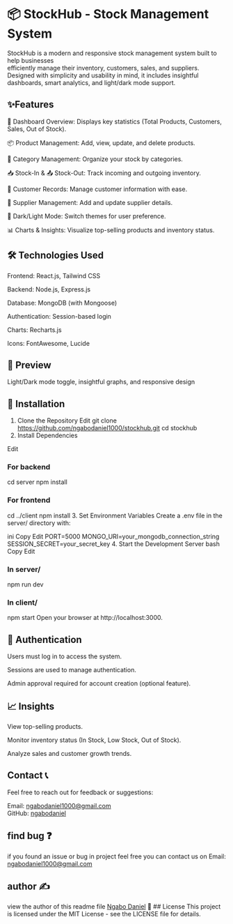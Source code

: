 # 📦 StockHub - Stock Management System <br>
StockHub is a modern and responsive stock management system built to help businesses <br>
efficiently manage their inventory, customers, sales, and suppliers. <br>
Designed with simplicity and usability in mind, it includes insightful dashboards, smart analytics, and light/dark mode support.


## ✨Features
🧾 Dashboard Overview: Displays key statistics (Total Products, Customers, Sales, Out of Stock).

📦 Product Management: Add, view, update, and delete products.

📂 Category Management: Organize your stock by categories.

📥 Stock-In & 📤 Stock-Out: Track incoming and outgoing inventory.

👥 Customer Records: Manage customer information with ease.

🚚 Supplier Management: Add and update supplier details.

🌙 Dark/Light Mode: Switch themes for user preference.

📊 Charts & Insights: Visualize top-selling products and inventory status.

## 🛠️ Technologies Used
Frontend: React.js, Tailwind CSS

Backend: Node.js, Express.js

Database: MongoDB (with Mongoose)

Authentication: Session-based login

Charts: Recharts.js

Icons: FontAwesome, Lucide

## 📸 Preview
Light/Dark mode toggle, insightful graphs, and responsive design


## 🚀 Installation
1. Clone the Repository
Edit
git clone https://github.com/ngabodaniel1000/stockhub.git
cd stockhub
2. Install Dependencies

Edit
### For backend
cd server
npm install

### For frontend
cd ../client
npm install
3. Set Environment Variables
Create a .env file in the server/ directory with:

ini
Copy
Edit
PORT=5000
MONGO_URI=your_mongodb_connection_string
SESSION_SECRET=your_secret_key
4. Start the Development Server
bash
Copy
Edit
### In server/
npm run dev

### In client/
npm start
Open your browser at http://localhost:3000.

## 🔐 Authentication
Users must log in to access the system.

Sessions are used to manage authentication.

Admin approval required for account creation (optional feature).

## 📈 Insights
View top-selling products.

Monitor inventory status (In Stock, Low Stock, Out of Stock).

Analyze sales and customer growth trends.

## Contact 📞
Feel free to reach out for feedback or suggestions:

Email: ngabodaniel1000@gmail.com <br>
GitHub: [ngabodaniel](https://github.com/ngabodaniel1000/)

## find bug ❓
if you found an issue or bug in project feel free you can contact us on Email: ngabodaniel1000@gmail.com

## author ✍️
view the author of this readme file [Ngabo Daniel](https://www.linkedin.com/in/ngabo-daniel-011118283)
📝 ## License
This project is licensed under the MIT License - see the LICENSE file for details.
